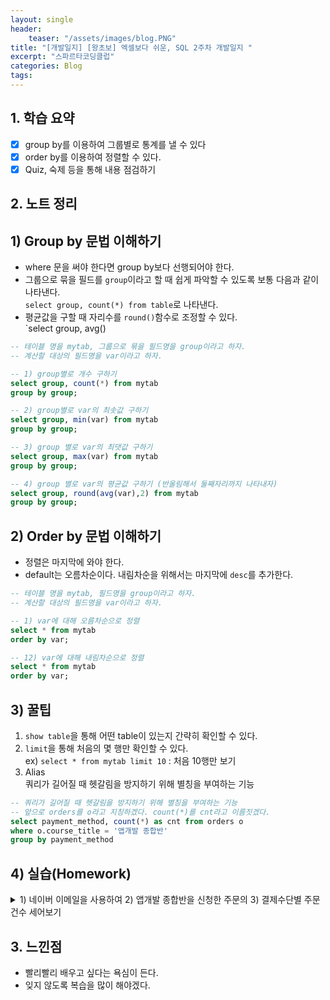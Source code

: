```yaml
---
layout: single
header:
    teaser: "/assets/images/blog.PNG"
title: "[개발일지] [왕초보] 엑셀보다 쉬운, SQL 2주차 개발일지 "
excerpt: "스파르타코딩클럽"
categories: Blog
tags: 
---
```


## 1. 학습 요약
- [x] group by를 이용하여 그룹별로 통계를 낼 수 있다
- [x] order by를 이용하여 정렬할 수 있다. 
- [x] Quiz, 숙제 등을 통해 내용 점검하기

## 2. 노트 정리 
## 1) Group by 문법 이해하기 
* where 문을 써야 한다면 group by보다 선행되어야 한다. 
* 그룹으로 묶을 필드를 `group`이라고 할 때 쉽게 파악할 수 있도록 보통 다음과 같이 나타낸다. <br>
`select group, count(*) from table`로 나타낸다.
* 평균값을 구할 때 자리수를 `round()`함수로 조정할 수 있다. <br>
`select group, avg()

```sql
-- 테이블 명을 mytab, 그룹으로 묶을 필드명을 group이라고 하자. 
-- 계산할 대상의 필드명을 var이라고 하자.

-- 1) group별로 개수 구하기
select group, count(*) from mytab
group by group;

-- 2) group별로 var의 최솟값 구하기  
select group, min(var) from mytab
group by group;

-- 3) group 별로 var의 최댓값 구하기  
select group, max(var) from mytab
group by group;

-- 4) group 별로 var의 평균값 구하기 (반올림해서 둘째자리까지 나타내자) 
select group, round(avg(var),2) from mytab
group by group;
```

## 2) Order by 문법 이해하기 
* 정렬은 마지막에 와야 한다. 
* default는 오름차순이다. 내림차순을 위해서는 마지막에 `desc`를 추가한다. 

```sql
-- 테이블 명을 mytab, 필드명을 group이라고 하자. 
-- 계산할 대상의 필드명을 var이라고 하자.

-- 1) var에 대해 오름차순으로 정렬
select * from mytab
order by var;

-- 12) var에 대해 내림차순으로 정렬
select * from mytab
order by var;
```
## 3) 꿀팁 
1) `show table`을 통해 어떤 table이 있는지 간략히 확인할 수 있다. 
2) `limit`을 통해 처음의 몇 행만 확인할 수 있다. <br>
ex) `select * from mytab limit 10` : 처음 10행만 보기
3) Alias <br>
    쿼리가 길어질 때 헷갈림을 방지하기 위해 별칭을 부여하는 기능<br>
```sql
-- 쿼리가 길어질 때 헷갈림을 방지하기 위해 별칭을 부여하는 기능
-- 앞으로 orders를 o라고 지칭하겠다. count(*)를 cnt라고 이름짓겠다.
select payment_method, count(*) as cnt from orders o 
where o.course_title = '앱개발 종합반'
group by payment_method
```

## 4) 실습(Homework)

<details>
<summary>
1) 네이버 이메일을 사용하여 2) 앱개발 종합반을 신청한 주문의 3) 결제수단별 주문건수 세어보기

</summary>
<div markdown="1">
```sql
select payment_method, count(*) from orders
where email like '%naver.com' and course_title = '앱개발 종합반'
group by payment_method
```
</div>
</details>

## 3. 느낀점
* 빨리빨리 배우고 싶다는 욕심이 든다. 
* 잊지 않도록 복습을 많이 해야겠다. 